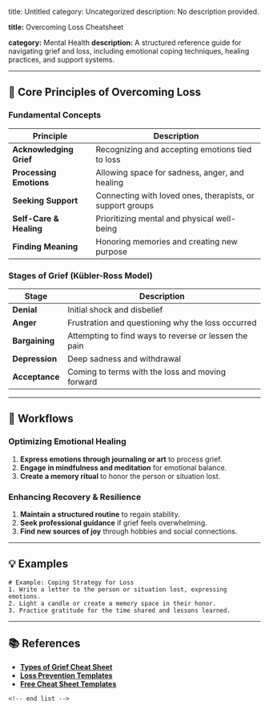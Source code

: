 title: Untitled
category: Uncategorized
description: No description provided.

**title:** Overcoming Loss Cheatsheet

**category:** Mental Health
**description:** A structured reference guide for navigating grief and loss, including emotional coping techniques, healing practices, and support systems.

---

## 💙 **Core Principles of Overcoming Loss**

### **Fundamental Concepts**

| Principle                     | Description                                               |
| ----------------------------- | --------------------------------------------------------- |
| **Acknowledging Grief** | Recognizing and accepting emotions tied to loss           |
| **Processing Emotions** | Allowing space for sadness, anger, and healing            |
| **Seeking Support**     | Connecting with loved ones, therapists, or support groups |
| **Self-Care & Healing** | Prioritizing mental and physical well-being               |
| **Finding Meaning**     | Honoring memories and creating new purpose                |

### **Stages of Grief (Kübler-Ross Model)**

| Stage                | Description                                           |
| -------------------- | ----------------------------------------------------- |
| **Denial**     | Initial shock and disbelief                           |
| **Anger**      | Frustration and questioning why the loss occurred     |
| **Bargaining** | Attempting to find ways to reverse or lessen the pain |
| **Depression** | Deep sadness and withdrawal                           |
| **Acceptance** | Coming to terms with the loss and moving forward      |

---

## 🔄 **Workflows**

### **Optimizing Emotional Healing**

1. **Express emotions through journaling or art** to process grief.
2. **Engage in mindfulness and meditation** for emotional balance.
3. **Create a memory ritual** to honor the person or situation lost.

### **Enhancing Recovery & Resilience**

1. **Maintain a structured routine** to regain stability.
2. **Seek professional guidance** if grief feels overwhelming.
3. **Find new sources of joy** through hobbies and social connections.

---

## 💡 **Examples**

```plaintext
# Example: Coping Strategy for Loss
1. Write a letter to the person or situation lost, expressing emotions.  
2. Light a candle or create a memory space in their honor.  
3. Practice gratitude for the time shared and lessons learned.  
```

---

## 📚 **References**

- **[Types of Grief Cheat Sheet](https://www.etsy.com/listing/1730909329/types-of-grief-cheat-sheet-grief-therapy)**
- **[Loss Prevention Templates](https://slidesdocs.com/excel-sheets/loss-prevention)**
- **[Free Cheat Sheet Templates](https://www.template.net/cheatsheet)**

```
<!-- end list -->
```